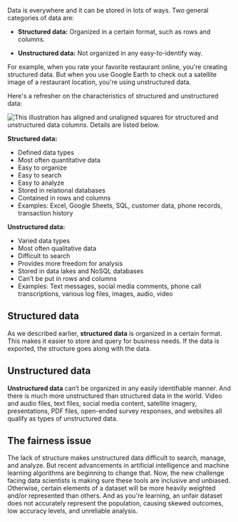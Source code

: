 
Data is everywhere and it can be stored in lots of ways. Two general categories of data are: 

-   **Structured data:** Organized in a certain format, such as rows and columns.
    
-   **Unstructured data:** Not organized in any easy-to-identify way.
    

For example, when you rate your favorite restaurant online, you're creating structured data. But when you use Google Earth to check out a satellite image of a restaurant location, you're using unstructured data. 

Here's a refresher on the characteristics of structured and unstructured data:

![This illustration has aligned and unaligned squares for structured and unstructured data columns. Details are listed below.](https://d3c33hcgiwev3.cloudfront.net/imageAssetProxy.v1/bG2cUYmWTg6tnFGJli4OAQ_29c5e99b864645df8cb1f3c5900b3c3e_DA_C3M1L3R2.png?expiry=1628121600000&hmac=2QHoiUkARTwUM7P1BcZKoPdYl6AbF6qQH5AzOqfwyxA)

**Structured data:**
- Defined data types
- Most often quantitative data
- Easy to organize
- Easy to search
- Easy to analyze
- Stored in relational databases
- Contained in rows and columns
- Examples: Excel, Google Sheets, SQL, customer data, phone records, transaction history 

**Unstructured data:**
- Varied data types
- Most often qualitative data
- Difficult to search
- Provides more freedom for analysis
- Stored in data lakes and NoSQL databases
- Can't be put in rows and columns
- Examples: Text messages, social media comments, phone call transcriptions, various log files, images, audio, video

## Structured data

As we described earlier, **structured data** is organized in a certain format. This makes it easier to store and query for business needs. If the data is exported, the structure goes along with the data.

## Unstructured data

**Unstructured data** can’t be organized in any easily identifiable manner. And there is much more unstructured than structured data in the world. Video and audio files, text files, social media content, satellite imagery, presentations, PDF files, open-ended survey responses, and websites all qualify as types of unstructured data.

## The fairness issue

The lack of structure makes unstructured data difficult to search, manage, and analyze. But recent advancements in artificial intelligence and machine learning algorithms are beginning to change that. Now, the new challenge facing data scientists is making sure these tools are inclusive and unbiased. Otherwise, certain elements of a dataset will be more heavily weighted and/or represented than others. And as you're learning, an unfair dataset does not accurately represent the population, causing skewed outcomes, low accuracy levels, and unreliable analysis.